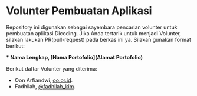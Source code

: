 # Volunter Pembuatan Aplikasi

Repository ini digunakan sebagai sayembara pencarian volunter untuk pembuatan aplikasi Dicoding. Jika Anda tertarik untuk menjadi Volunter, silakan lakukan PR(pull-request) pada berkas ini ya. Silakan gunakan format berikut:

**\* Nama Lengkap, [Nama Portofolio](Alamat Portofolio)**

Berikut daftar Volunter yang diterima:

* Oon Arfiandwi, [oo.or.id](https://oo.or.id).
* Fadhilah, [@fadhilah_kim](https://instagram.com/fadhilahkim).





